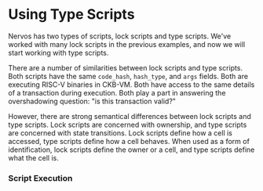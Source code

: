 # Using Type Scripts

Nervos has two types of scripts, lock scripts and type scripts. We've worked with many lock scripts in the previous examples, and now we will start working with type scripts.

There are a number of similarities between lock scripts and type scripts. Both scripts have the same `code_hash`, `hash_type`, and `args` fields. Both are executing RISC-V binaries in CKB-VM. Both have access to the same details of a transaction during execution. Both play a part in answering the overshadowing question: "is this transaction valid?"

However, there are strong semantical differences between lock scripts and type scripts. Lock scripts are concerned with ownership, and type scripts are concerned with state transitions. Lock scripts define how a cell is accessed, type scripts define how a cell behaves. When used as a form of identification, lock scripts define the owner or a cell, and type scripts define what the cell is.

### Script Execution





